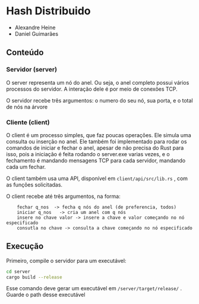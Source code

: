 # Hash Distribuido

* Alexandre Heine
* Daniel Guimarães


## Conteúdo

### Servidor (server)
O server representa um nó do anel. Ou seja, o anel completo possui vários processos
do servidor. A interação dele é por meio de conexões TCP.

O servidor recebe três argumentos: o numero do seu nó, sua porta, e o total de nós na árvore

### Cliente (client)
O client é um processo simples, que faz poucas operações. Ele simula uma consulta ou inserção no anel.
Ele também foi implementado para rodar os comandos de iniciar e fechar o anel, apesar de não precisa do Rust para isso,
pois a iniciação é feita rodando o server.exe varias vezes, e o fechamento é mandando
mensagens TCP para cada servidor, mandando cada um fechar.

O client também usa uma API, disponível em ```client/api/src/lib.rs``` , com as funções 
solicitadas.

O client recebe até três argumentos, na forma: 
```text
    fechar q_nos  -> fecha q nós do anel (de preferencia, todos)
    iniciar q_nos   -> cria um anel com q nós
    insere no chave valor -> insere a chave e valor começando no nó especificado
    consutla no chave -> consulta a chave começando no nó especificado
```

## Execução

Primeiro, compile o servidor para um executável:

```bash
cd server
cargo build --release
```

Esse comando deve gerar um executável em ```/server/target/release/``` . 
Guarde o path desse executável